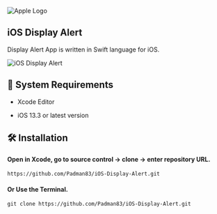 ![Apple Logo](https://user-images.githubusercontent.com/45048950/73131198-bca1e580-4041-11ea-8f8d-ebfd844f0e64.png) 

## iOS Display Alert
Display Alert App is written in Swift language for iOS.

![iOS Display Alert](https://user-images.githubusercontent.com/45048950/73188215-7a6dc680-415d-11ea-8fe7-b73e77ac692d.gif)

## 🧰 System Requirements

* Xcode Editor

* iOS 13.3 or latest version

## 🛠️ Installation

#### Open in Xcode, go to source control -> clone -> enter repository URL.

```
https://github.com/Padman83/iOS-Display-Alert.git
```
#### Or Use the Terminal.

```
git clone https://github.com/Padman83/iOS-Display-Alert.git
```

